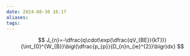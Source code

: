 ```yaml
---
date: 2024-08-30 16:17
aliases: 
tags: 
---
```

$$
J_{n}=-\dfrac{q\cdot\exp(\dfrac{qV_{BE}}{kT})}{\int_{0}^{W_{B}}\bigl(\dfrac{p_{p}}{D_{n}n_{ie}^{2}}\bigr)dx}
$$
